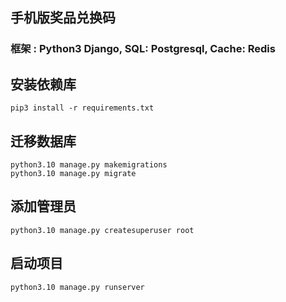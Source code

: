 ## 手机版奖品兑换码

### 框架 : Python3 Django, SQL: Postgresql, Cache: Redis

## 安装依赖库 

    pip3 install -r requirements.txt

## 迁移数据库
    python3.10 manage.py makemigrations
    python3.10 manage.py migrate

## 添加管理员

    python3.10 manage.py createsuperuser root

## 启动项目

    python3.10 manage.py runserver

